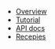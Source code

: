 <!-- docs/_sidebar.md -->

* [Overview](/README.md)
* [Tutorial](tutorial/README.md)
* [API docs](api/README.md)
* [Recepies](recepies/README.md)
